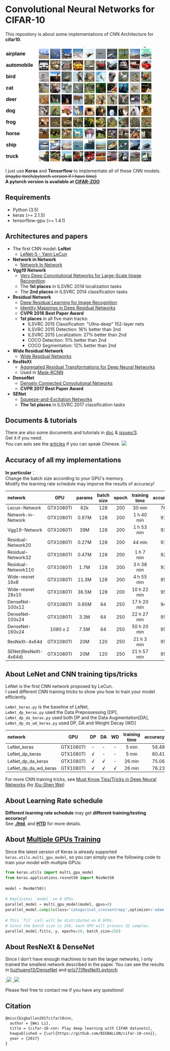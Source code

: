 # Convolutional Neural Networks for CIFAR-10 


This repository is about some implementations of CNN Architecture  for **cifar10**.  

![cifar10][1]

I just use **Keras** and **Tensorflow** to implementate all of these CNN models.  
~~(maybe torch/pytorch version if I have time)~~  
**A pytorch version is available at [CIFAR-ZOO](https://github.com/BIGBALLON/CIFAR-ZOO)**

## Requirements

- Python (3.5)
- keras (>= 2.1.5)
- tensorflow-gpu (>= 1.4.1)

## Architectures and papers

- The first CNN model: **LeNet**    
    - [LeNet-5 - Yann LeCun][2]
- **Network in Network**
    - [Network In Network][3]
- **Vgg19 Network**
    -  [Very Deep Convolutional Networks for Large-Scale Image Recognition][4]
    -  The **1st places** in ILSVRC 2014 localization tasks
    -  The **2nd places** in ILSVRC 2014 classification tasks 
- **Residual Network** 
    -  [Deep Residual Learning for Image Recognition][5]
    -  [Identity Mappings in Deep Residual Networks][6]
    -  **CVPR 2016 Best Paper Award**
    -  **1st places** in all five main tracks:
        - ILSVRC 2015 Classification: "Ultra-deep" 152-layer nets
        - ILSVRC 2015 Detection: 16% better than 2nd
        - ILSVRC 2015 Localization: 27% better than 2nd
        - COCO Detection: 11% better than 2nd
        - COCO Segmentation: 12% better than 2nd
-  **Wide Residual Network**
    -  [Wide Residual Networks][7]
-  **ResNeXt**  
    -  [Aggregated Residual Transformations for Deep Neural Networks][8]
    -  Used in [Mask-RCNN][9]
-  **DenseNet**
    -  [Densely Connected Convolutional Networks][10]
    -  **CVPR 2017 Best Paper Award**
-  **SENet**
    - [Squeeze-and-Excitation Networks][11]  
    - **The 1st places** in ILSVRC 2017 classification tasks 

## Documents & tutorials

There are also some documents and tutorials in [doc][12] & [issues/3][13].  
Get it if you need.   
You can aslo see the [articles][14] if you can speak Chinese. <img src="https://user-images.githubusercontent.com/7837172/44953504-b9481000-aec8-11e8-9920-abf66365b8d8.gif">



## Accuracy of all my implementations

**In particular**：  
Change the batch size according to your GPU's memory.  
Modify the learning rate schedule may imporve the results of accuracy!  

| network               | GPU       | params  | batch size | epoch | training time | accuracy(%) |
|:----------------------|:---------:|:-------:|:----------:|:-----:|:-------------:|:-----------:|
| Lecun-Network         | GTX1080TI | 62k     |   128      |  200  |    30 min     |    76.23    |
| Network-in-Network    | GTX1080TI | 0.97M   |   128      |  200  |    1 h 40 min |    91.63    |
| Vgg19-Network         | GTX1080TI | 39M     |   128      |  200  |    1 h 53 min |    93.53    |
| Residual-Network20    | GTX1080TI | 0.27M   |   128      |  200  |    44 min     |    91.82    |
| Residual-Network32    | GTX1080TI | 0.47M   |   128      |  200  |    1 h 7 min  |    92.68    |
| Residual-Network110   | GTX1080TI | 1.7M    |   128      |  200  |    3 h 38 min |    93.93    |
| Wide-resnet 16x8      | GTX1080TI | 11.3M   |   128      |  200  |   4 h 55 min  |    95.13    |
| Wide-resnet 28x10     | GTX1080TI | 36.5M   |   128      |  200  |   10 h 22 min |    95.78    |
| DenseNet-100x12       | GTX1080TI | 0.85M   |   64       |  250  |   17 h 20 min |    94.91    |
| DenseNet-100x24       | GTX1080TI | 3.3M    |   64       |  250  |   22 h 27 min |    95.30    |
| DenseNet-160x24       | 1080 x 2  | 7.5M    |   64       |  250  |   50 h 20 min |    95.90    |
| ResNeXt-4x64d         | GTX1080TI | 20M     |   120      |  250  |   21 h 3 min  |    95.19    |
| SENet(ResNeXt-4x64d)  | GTX1080TI | 20M     |   120      |  250  |   21 h 57 min |    95.60    |


## About LeNet and CNN training tips/tricks

LeNet is the first CNN network proposed by LeCun.   
I used different CNN training tricks to show you how to train your model efficiently.  

``LeNet_keras.py`` is the baseline of LeNet,  
``LeNet_dp_keras.py`` used the Data Prepossessing [DP],  
``LeNet_dp_da_keras.py`` used both DP and the Data Augmentation[DA],  
``LeNet_dp_da_wd_keras.py`` used DP, DA and Weight Decay [WD]  

| network                |  GPU      | DP      |     DA     |   WD  | training time | accuracy(%) |
|:-----------------------|:---------:|:-------:|:----------:|:-----:|:-------------:|:-----------:|
| LeNet_keras            | GTX1080TI |   -     |   -        |   -   |    5 min      |    58.48    |
| LeNet_dp_keras         | GTX1080TI |   √     |   -        |   -   |    5 min      |    60.41    |
| LeNet_dp_da_keras      | GTX1080TI |   √     |   √        |   -   |    26 min     |    75.06    |
| LeNet_dp_da_wd_keras   | GTX1080TI |   √     |   √        |   √   |    26 min     |    76.23    |

For more CNN training tricks, see [Must Know Tips/Tricks in Deep Neural Networks][15] (by [Xiu-Shen Wei][16])

## About Learning Rate schedule

**Different learning rate schedule** may get **different training/testing accuracy!**  
See **[./htd][17]**, and **[HTD][18]** for more details.  

## About [Multiple GPUs Training][19] 

Since the latest version of Keras is already supported ``keras.utils.multi_gpu_model``, so you can simply use the following code to train your model with multiple GPUs:

```python
from keras.utils import multi_gpu_model
from keras.applications.resnet50 import ResNet50

model = ResNet50()

# Replicates `model` on 8 GPUs.
parallel_model = multi_gpu_model(model, gpus=8)
parallel_model.compile(loss='categorical_crossentropy',optimizer='adam')

# This `fit` call will be distributed on 8 GPUs.
# Since the batch size is 256, each GPU will process 32 samples.
parallel_model.fit(x, y, epochs=20, batch_size=256)
```


## About ResNeXt & DenseNet

Since I don't have enough machines to train the larger networks, I only trained the smallest network described in the paper.  You can see the results in [liuzhuang13/DenseNet][20] and [prlz77/ResNeXt.pytorch][21]

<a href="https://bigballon.github.io">&nbsp;<img src="https://user-images.githubusercontent.com/7837172/44953504-b9481000-aec8-11e8-9920-abf66365b8d8.gif"></a> <a href="https://bigballon.github.io">&nbsp;<img src="https://user-images.githubusercontent.com/7837172/44953504-b9481000-aec8-11e8-9920-abf66365b8d8.gif"></a>

Please feel free to contact me if you have any questions! 


## Citation

```
@misc{bigballon2017cifar10cnn,
  author = {Wei Li},
  title = {cifar-10-cnn: Play deep learning with CIFAR datasets},
  howpublished = {\url{https://github.com/BIGBALLON/cifar-10-cnn}},
  year = {2017}
}
```


  [1]: ./images/cf10.png
  [2]: http://yann.lecun.com/exdb/lenet/
  [3]: https://arxiv.org/abs/1312.4400
  [4]: https://arxiv.org/abs/1409.1556
  [5]: https://arxiv.org/abs/1512.03385
  [6]: https://arxiv.org/abs/1603.05027
  [7]: https://arxiv.org/abs/1605.07146
  [8]: https://arxiv.org/abs/1611.05431
  [9]: https://arxiv.org/abs/1703.06870
  [10]: https://arxiv.org/abs/1608.06993
  [11]: https://arxiv.org/abs/1709.01507
  [12]: ./doc
  [13]: https://github.com/BIGBALLON/cifar-10-cnn/issues/3
  [14]: https://zhuanlan.zhihu.com/dlgirls
  [15]: http://lamda.nju.edu.cn/weixs/project/CNNTricks/CNNTricks.html
  [16]: http://lamda.nju.edu.cn/weixs/
  [17]: ./htd
  [18]: https://github.com/BIGBALLON/HTD
  [19]: https://keras.io/getting-started/faq/#how-can-i-run-a-keras-model-on-multiple-gpus
  [20]: https://github.com/liuzhuang13/DenseNet
  [21]: https://github.com/prlz77/ResNeXt.pytorch
